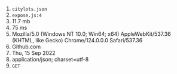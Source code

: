 1) `citylots.json`
2) `expose.js:4`
3) 11.7 mb
4) 75 ms
5) Mozilla/5.0 (Windows NT 10.0; Win64; x64) AppleWebKit/537.36 (KHTML, like Gecko) Chrome/124.0.0.0 Safari/537.36
6) Github.com
7) Thu, 15 Sep 2022
8) application/json; charset=utf-8
9) `GET`

